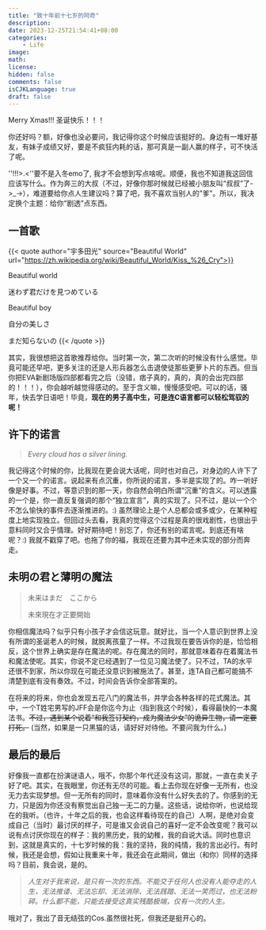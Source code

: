 ```yaml
---
title: "致十年前十七岁的阿奇"
description: 
date: 2023-12-25T21:54:41+08:00
categories:
    - Life
image: 
math: 
license: 
hidden: false
comments: false
isCJKLanguage: true
draft: false
---
```


Merry Xmas!!! 圣诞快乐！！！

你还好吗？额，好像也没必要问，我记得你这个时候应该挺好的。身边有一堆好基友，有妹子成绩又好，要是不疯狂内耗的话，那可真是一副人赢的样子，可不快活了呢。

''!!!>.<''要不是入冬emo了, 我才不会想到写点啥呢。顺便，我也不知道我这回信应该写什么。作为奔三的大叔（不过，好像你那时候就已经被小朋友叫“叔叔”了->_->），难道要给你点人生建议吗？算了吧，我不喜欢当别人的"爹"。所以，我决定换个主题：给你“剧透”点东西。



## 一首歌

{{< quote author="宇多田光" source="Beautiful World" url="https://zh.wikipedia.org/wiki/Beautiful_World/Kiss_%26_Cry">}}

Beautiful world

迷わず君だけを見つめている

Beautiful boy

自分の美しさ

まだ知らないの
{{< /quote >}}



其实，我很想把这首歌推荐给你。当时第一次，第二次听的时候没有什么感觉。毕竟可能还早吧，更多关注的还是人形兵器怎么击退使徒那些更萝卜片的东西。但当你把EVA新剧场版四部都看完之后（没错，痞子真的，真的，真的会出完四部的！！！），你会越听越觉得感动的。至于含义嘛，慢慢感受吧。可以的话，骚年，快去学日语吧！毕竟，**现在的男子高中生，可是连C语言都可以轻松驾驭的呢！**



## 许下的诺言

> *Every cloud has a silver lining.*

我记得这个时候的你，比我现在更会说大话呢，同时也对自己，对身边的人许下了一个又一个的诺言。说起来有点沉重，你所说的诺言，多半是实现了的。咋一听好像是好事。不过，等意识到的那一天，你自然会明白所谓“沉重”的含义。可以透露的一个是，你一直反复强调的那个“独立宣言”，真的实现了。只不过，是以一个个不怎么愉快的事件去逐渐推进的。:) 虽然理论上是个人总都会或多或少，在某种程度上地实现独立。但回过头去看，我真的觉得这个过程是真的很戏剧性，也很出乎意料同时又合乎情理。好好期待吧！别忘了，你还有别的诺言呢。到底还有啥呢？:) 我就不戳穿了吧。也拖了你的福，我现在还要为其中还未实现的部分而奔走。



## 未明の君と薄明の魔法

> 未来はまだ　ここから
>
> 未來現在才正要開始

你相信魔法吗？似乎只有小孩子才会信这玩意。就好比，当一个人意识到世界上没有所谓的圣诞老人的时候，就脱离孩童了一样。不过我现在要告诉你的是，恰恰相反，这个世界上确实是存在魔法的呢。存在魔法的同时，那就意味着存在着魔法书和魔法使呢。其实，你说不定已经遇到了一位见习魔法使了。只不过，TA的水平还很不到家，所以你现在可能还没意识到被施法了。甚至，连TA自己都可能搞不清楚到底有没有奏效。不过，时间会告诉你全部答案的。

在将来的将来，你也会发现五花八门的魔法书，并学会各种各样的花式魔法。其中，一个T姓宅男写的JFF会是你迄今为止（指到我这个时候），看得最快的一本魔法书。~~不过，遇到某个说着“和我签订契约，成为魔法少女”的诡异生物，请一定要打死。~~ (当然，如果是一只黑猫的话，请好好对待他。不要问我为什么。)



## 最后的最后

好像我一直都在扮演谜语人，哦不，你那个年代还没有这词，那就，一直在卖关子好了吧。其实，在我眼里，你还有无尽的可能。看上去你现在好像一无所有，也没无力去实现梦想。但一无所有的同时，意味着你没有什么好失去的了。你感到的无力，只是因为你还没有察觉出自己独一无二的力量。这些话，说给你听，也说给现在的我听。（也许，十年之后的我，也会这样看待现在的自己）人啊，是绝对会变成自己（当时）最讨厌的样子，可是谁又会说自己的喜好一定不会改变呢？我可以说有点讨厌你现在的样子：我的黑历史，我的幼稚，我的自说大话。同时也意识到，这就是真实的，十七岁时候的我：我的坚持，我的纯情，我的言出必行。有时候，我还是会想，假如让我重来十年，我还会在此期间，做出（和你）同样的选择吗？目前，我会说，是的。

> *人生对于我来说，是只有一次的东西。不能交于任何人也没有人能夺走的人生，无法推诿、无法忘却、无法消除、无法践踏、无法一笑而过，也无法粉碎。什么都不能，只能去接受这真实残酷极端，仅有一次的人生。*

哦对了，我出了音无结弦的Cos.虽然很社死，但我还是挺开心的。
